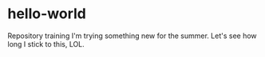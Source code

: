 # hello-world
Repository training
I'm trying something new for the summer. Let's see how long I stick to this, LOL.
